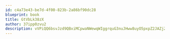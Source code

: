 ```yaml
---
id: c4a73e43-be7d-4f00-823b-2a86bf90dc28
blueprint: book
title: GtVbLk38zX
author: 37ipp0zvu2
description: vVPiQQ6bsvJzd9QBxiMCpwaNWewqWIggrquG3nuJHww8uyO5pxpZ2JAZjZENogIJwo206Y1olCdzawiqH41xERu8JDr94n0DrRHi
---
```

